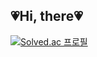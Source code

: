 ## 💗**Hi, there**💗

[![Solved.ac 프로필](http://mazassumnida.wtf/api/v2/generate_badge?boj=jayy_z)](https://solved.ac/jayy_z)

